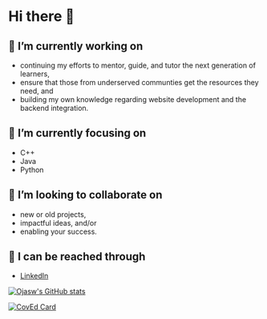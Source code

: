 # Hi there 👋

## 🔭 I’m currently working on 
   - continuing my efforts to mentor, guide, and tutor the next generation of learners,
   - ensure that those from underserved communties get the resources they need, and
   - building my own knowledge regarding website development and the backend integration.
## 🌱 I’m currently focusing on 
   - C++
   - Java
   - Python
## 🤝 I’m looking to collaborate on 
   - new or old projects,
   - impactful ideas, and/or
   - enabling your success.
## 📧 I can be reached through
   - [LinkedIn](https://www.linkedin.com/in/ojasw/)

[![Ojasw's GitHub stats](https://github-readme-stats.vercel.app/api?username=oupadhyay&hide=stars&include_all_commits=true&count_private=true&show_icons=true&theme=prussian)](https://github.com/anuraghazra/github-readme-stats)


[![CovEd Card](https://github-readme-stats.vercel.app/api/pin/?username=CovEducation&repo=CovEducation&theme=prussian)](https://github.com/CovEducation/CovEducation)

